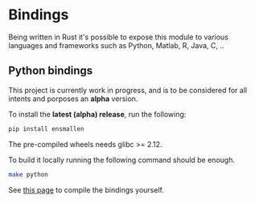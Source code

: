 # Bindings
Being written in Rust it's possible to expose this module to various languages and frameworks such as Python,
Matlab, R, Java, C, ..

## Python bindings
This project is currently work in progress, and is to be considered for all
intents and porposes an **alpha** version.

To install the **latest (alpha) release**, run the following:

```bash
pip install ensmallen
```

The pre-compiled wheels needs glibc >= 2.12.

To build it locally running the following command should be enough.
```bash
make python
```

See [this page](https://github.com/LucaCappelletti94/ensmallen/blob/master/bindings/python/README.md) to compile the bindings yourself.